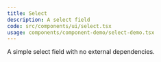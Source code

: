 ```yaml
---
title: Select
description: A select field
code: src/components/ui/select.tsx
usage: components/component-demo/select-demo.tsx
---
```


A simple select field with no external dependencies.
